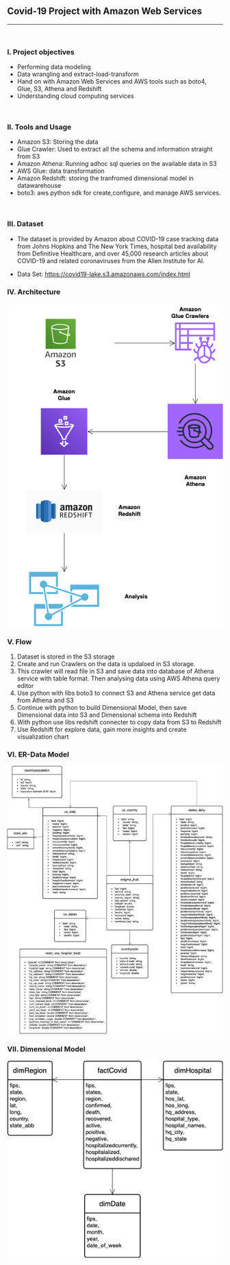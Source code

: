## Covid-19 Project with Amazon Web Services
<hr/>
<br/>

### I. Project objectives
- Performing data modeling
- Data wrangling and extract-load-transform
- Hand on with Amazon Web Services and AWS tools such as boto4, Glue, S3, Athena and Redshift
- Understanding cloud computing services
<br/>

### II. Tools and Usage
- Amazon S3: Storing the data
- Glue Crawler: Used to extract all the schema and information straight from S3
- Amazon Athena: Running adhoc sql queries on the available data in S3
- AWS Glue: data transformation
- Amazon Redshift: storing the tranfromed dimensional model in datawarehouse
- boto3: aws python sdk for create,configure, and manage AWS services.
<br/>

### III. Dataset
- The dataset is provided by Amazon about COVID-19 case tracking data from Johns Hopkins and The New York Times, hospital bed availability from Definitive Healthcare, and over 45,000 research articles about COVID-19 and related coronaviruses from the Allen Institute for AI.


- Data Set: https://covid19-lake.s3.amazonaws.com/index.html



### IV. Architecture
![alt Architecture](/architecture.drawio.png)

### V. Flow
1. Dataset is stored in the S3 storage
2. Create and run Crawlers on the data is updaloed in S3 storage. 
3. This crawler will read file in S3 and save data into database of Athena service with table format. Then analysing data using AWS Athena query editor
4. Use python with libs boto3 to connect S3 and Athena service get data from Athena and S3
5. Continue with python to build Dimensional Model, then save Dimensional data into S3 and  Dimensional schema into Redshift
6. With python use libs redshift connecter to copy data from S3 to Redshift
7. Use Redshift for explore data, gain more insights and create visualization chart

### VI. ER-Data Model
![alt ER-Data model](ER.drawio.png)

### VII. Dimensional Model
![alt Demensional Model](Dimension_Model.drawio.png)
